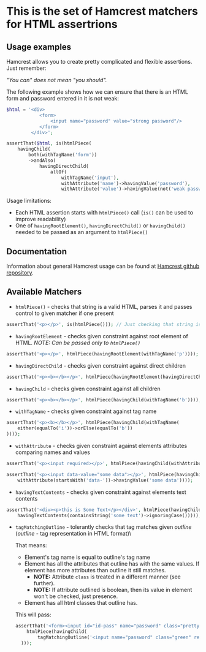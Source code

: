 This is the set of Hamcrest matchers for HTML assertrions 
=========================================================

Usage examples
--------------
Hamcrest allows you to create pretty complicated and flexible assertions. Just remember:

*"You can" does not mean "you should".*


The following example shows how we can ensure that there is an HTML form and password entered in it is not weak: 

```php
$html = '<div>
            <form>
                <input name="password" value="strong password"/>
            </form>
         </div>';

assertThat($html, is(htmlPiece(
    havingChild(
        both(withTagName('form'))
        ->andAlso(
            havingDirectChild(
                allOf(
                    withTagName('input'),
                    withAttribute('name')->havingValue('password'),
                    withAttribute('value')->havingValue(not('weak password')))))))));
```
Usage limitations:
  * Each HTML assertion starts with `htmlPiece()` call (`is()` can be used to improve readability)
  * One of `havingRootElement()`, `havingDirectChild()` or `havingChild()` needed to be passed as an argument to `htmlPiece()`

Documentation
-------------
Information about general Hamcrest usage can be found at [Hamcrest github repository](https://github.com/hamcrest/hamcrest-php).


Available Matchers
------------------
* `htmlPiece()` - checks that string is a valid HTML, parses it and passes control to given matcher if one present
```php
assertThat('<p></p>', is(htmlPiece())); // Just checking that string is a valid piece of HTML
```
* `havingRootElement` - checks given constraint against root element of HTML. *NOTE: Can be passed only to `htmlPiece()`*
```php
assertThat('<p></p>', htmlPiece(havingRootElement(withTagName('p'))));
```

* `havingDirectChild` - checks given constraint against direct children 
```php
assertThat('<p><b></b></p>', htmlPiece(havingRootElement(havingDirectChild(withTagName('b')))));
```

* `havingChild` - checks given constraint against all children 
```php
assertThat('<p><b></b></p>', htmlPiece(havingChild(withTagName('b'))));
```

* `withTagName` - checks given constraint against tag name
```php
assertThat('<p><b></b></p>', htmlPiece(havingChild(withTagName(
    either(equalTo('i'))->orElse(equalTo('b'))
))));
```

* `withAttribute` - checks given constraint against elements attributes comparing names and values
```php
assertThat('<p><input required></p>', htmlPiece(havingChild(withAttribute('required'))));
```
```php
assertThat('<p><input data-value="some data"></p>', htmlPiece(havingChild(
    withAttribute(startsWith('data-'))->havingValue('some data'))));
```

* `havingTextContents` - checks given constraint against elements text contents
```php
assertThat('<div><p>this is Some Text</p></div>', htmlPiece(havingChild(
    havingTextContents(containsString('some text')->ignoringCase()))));
```

* `tagMatchingOutline` - tolerantly checks that tag matches given *outline* (*outline* - tag representation in HTML format)\

  That means:
    * Element's tag name is equal to outline's tag name
    * Element has all the attributes that outline has with the same values. If element has more attributes than outline it still matches. 
      * **NOTE:** Attribute `class` is treated in a different manner (see further). 
      * **NOTE:** If attribute outlined is boolean, then its value in element won't be checked, just presence.
    * Element has all html classes that outline has.
    
  This will pass:
  ```php
  assertThat('<form><input id="id-pass" name="password" class="pretty green" required="required"></form>', 
      htmlPiece(havingChild(
          tagMatchingOutline('<input name="password" class="green" required>')
    )));
  ```
